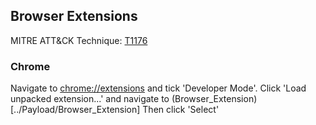 ## Browser Extensions

MITRE ATT&CK Technique: [T1176](https://attack.mitre.org/wiki/Technique/T1176)


### Chrome

Navigate to [chrome://extensions](chrome://extensions) and tick 'Developer Mode'.
Click 'Load unpacked extension...' and navigate to (Browser_Extension)[../Payload/Browser_Extension]
Then click 'Select'